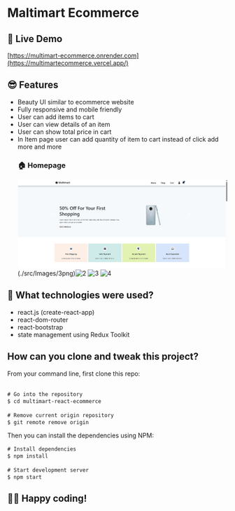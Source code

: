 # Maltimart Ecommerce

## 📌 Live Demo
[https://multimart-ecommerce.onrender.com](https://multimartecommerce.vercel.app/)

## 😎 Features

- Beauty UI similar to ecommerce website
- Fully responsive and mobile friendly
- User can add items to cart
- User can view details of an item
- User can show total price in cart
- In Item page user can add quantity of item to cart instead of click add more and more
  ### 🏠 Homepage
  ![Home Page](./src/Images/1.png)
  (./src/Images/3png)![2](https://github.com/user-attachments/assets/323a3b0a-0b67-43a5-9643-0d211a638732)
  ![3](https://github.com/user-attachments/assets/b8ad90a3-fd00-44d6-8579-923df2f69fa4)
![4](https://github.com/user-attachments/assets/8f8775f2-0533-4602-ab41-3555bf40a374)





## 🚀 What technologies were used?


- react.js (create-react-app)
- react-dom-router
- react-bootstrap
- state management using Redux Toolkit

## How can you clone and tweak this project?

From your command line, first clone this repo:

```

# Go into the repository
$ cd multimart-react-ecommerce

# Remove current origin repository
$ git remote remove origin

```

Then you can install the dependencies using NPM:

```
# Install dependencies
$ npm install

# Start development server
$ npm start
```
👨‍💻 Happy coding!
---
